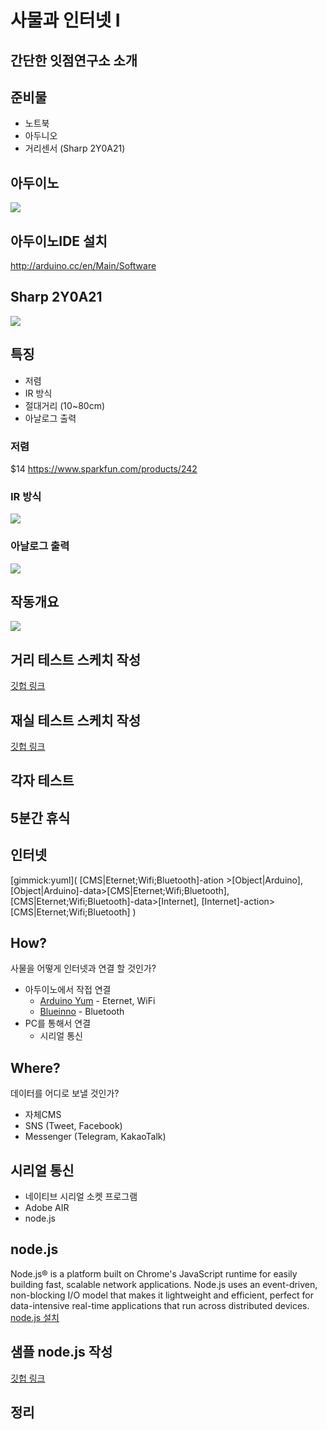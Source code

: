 # 사물과 인터넷 I

## 간단한 잇점연구소 소개

## 준비물

* 노트북
* 아두니오
* 거리센서 (Sharp 2Y0A21)

## 아두이노

![](data/ArduinoUno_R3_Front.jpg)

## 아두이노IDE 설치 

http://arduino.cc/en/Main/Software

## Sharp 2Y0A21

![](data/ir_distance.jpg)

## 특징 

* 저렴
* IR 방식
* 절대거리 (10~80cm)
* 아날로그 출력

### 저렴

$14
https://www.sparkfun.com/products/242

### IR 방식

![](data/IR.jpg)

### 아날로그 출력

![](data/graph.png)

## 작동개요

![](data/logic.jpg)

## 거리 테스트 스케치 작성

[깃헙 링크](http://example.net/)

## 재실 테스트 스케치 작성

[깃헙 링크](http://example.net/)

## 각자 테스트

## 5분간 휴식

## 인터넷

[gimmick:yuml]( [CMS|Eternet;Wifi;Bluetooth]-ation >[Object|Arduino], [Object|Arduino]-data>[CMS|Eternet;Wifi;Bluetooth], [CMS|Eternet;Wifi;Bluetooth]-data>[Internet], [Internet]-action>[CMS|Eternet;Wifi;Bluetooth] )

## How?

사물을 어떻게 인터넷과 연결 할 것인가?

* 아두이노에서 작접 연결 
  * [Arduino Yum](http://arduino.cc/en/Main/ArduinoBoardYun) - Eternet, WiFi
  * [Blueinno](http://www.icbanq.com/shop/product_detail.asp?prod_code=P005638665&catg_code=) - Bluetooth
* PC를 통해서 연결 
  * 시리얼 통신

## Where?

데이터를 어디로 보낼 것인가?

* 자체CMS
* SNS (Tweet, Facebook)
* Messenger (Telegram, KakaoTalk)

## 시리얼 통신

* 네이티브 시리얼 소켓 프로그램
* Adobe AIR
* node.js

## node.js

Node.js® is a platform built on Chrome's JavaScript runtime for easily building fast, scalable network applications. Node.js uses an event-driven, non-blocking I/O model that makes it lightweight and efficient, perfect for data-intensive real-time applications that run across distributed devices.
[node.js 설치](http://nodejs.org/download/)

## 샘플 node.js 작성

[깃헙 링크](http://example.net/)

## 정리




















